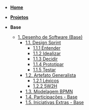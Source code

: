 <!-- docs/_sidebar.md -->

- [**Home**](/Home/Home.md)

- [**Projetos**](/Projeto/Projeto.md)

- **Base**
  - [1. Desenho de Software (Base)](/Base/1.Base.md)
    - [1.1. Design Sprint](/Base/1.1.DesignSprint.md)
      - [1.1.1 Entender](Base/1.1.1.Entender.md)
      - [1.1.2 Idealizar](Base/1.1.2.Divergir.md)
      - [1.1.3 Decidir]()
      - [1.1.4 Prototipar]()
      - [1.1.5 Testar]()
    - [1.2. Artefato Generalista](/Base/1.2.ArtefatoGeneralista.md)
      - [1.2.1 Léxicos](/Base/1.2.1.Lexicos.md)
      - [1.2.2 5W2H](/Base/1.2.2.5W2H.md)
    - [1.3. Modelagem BPMN](/Base/1.3.ModelagemBPMN.md)
    - [1.4. Participações - Base](/Base/1.4.ParticipacoesBase.md)
    - [1.5. Iniciativas Extras - Base](/Base/1.5.IniciativasExtras.md)

